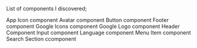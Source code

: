 List of components I discovered;

App Icon component
Avatar component
Button component
Footer component
Google Icons component
Google Logo component
Header Component
Input component
Language component
Menu Item component
Search Section ccomponent